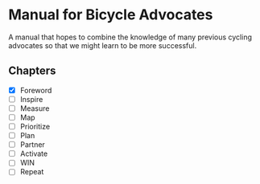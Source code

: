 # Manual for Bicycle Advocates

A manual that hopes to combine the knowledge of many previous cycling advocates so that we might learn to be more successful.

## Chapters

* [x] Foreword
* [ ] Inspire
* [ ] Measure
* [ ] Map
* [ ] Prioritize
* [ ] Plan
* [ ] Partner
* [ ] Activate
* [ ] WIN
* [ ] Repeat
